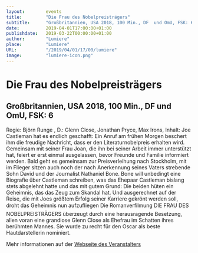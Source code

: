 ```yaml
---
layout:        events
title:         "Die Frau des Nobelpreisträgers"
subtitle:      "Großbritannien, USA 2018, 100 Min., DF  und OmU, FSK: 6"
date:          2019-04-01T17:00:00+01:00
publishdate:   2019-03-22T00:00:00+01:00
author:        "Lumiere"
place:         "Lumiere"
URL:           "/2019/04/01/17/00/lumiere"
image:         "lumiere-icon.png"
---
```


Die Frau des Nobelpreisträgers
===========

Großbritannien, USA 2018, 100 Min., DF  und OmU, FSK: 6
-----------

Regie: Björn Runge , D.: Glenn Close, Jonathan Pryce, Max Irons, Inhalt: Joe Castleman hat es endlich geschafft: Ein Anruf am frühen Morgen beschert ihm die freudige Nachricht, dass er den Literaturnobelpreis erhalten wird. Gemeinsam mit seiner Frau Joan, die ihn bei seiner Arbeit immer unterstützt hat, feiert er erst einmal ausgelassen, bevor Freunde und Familie informiert werden. Bald geht es gemeinsam zur Preisverleihung nach Stockholm, mit im Flieger sitzen auch noch der nach Anerkennung seines Vaters strebende Sohn David und der Journalist Nathaniel Bone. Bone will unbedingt eine Biografie über Castleman schreiben, was das Ehepaar Castleman bislang stets abgelehnt hatte und das mit gutem Grund: Die beiden hüten ein Geheimnis, das das Zeug zum Skandal hat. Und ausgerechnet auf der Reise, die mit Joes größtem Erfolg seiner Karriere gekrönt werden soll, droht das Geheimnis nun aufzufliegen Die Romanverfilmung DIE FRAU DES NOBELPREISTRÄGERS überzeugt durch eine herausragende Besetzung, allen voran eine grandiose Glenn Close als Ehefrau im Schatten ihres berühmten Mannes. Sie wurde zu recht für den Oscar als beste Hautdarstellerin nominiert.

Mehr informationen auf der [Webseite des Veranstalters](http://www.lumiere.de/19/03/fraunobel.htm)
